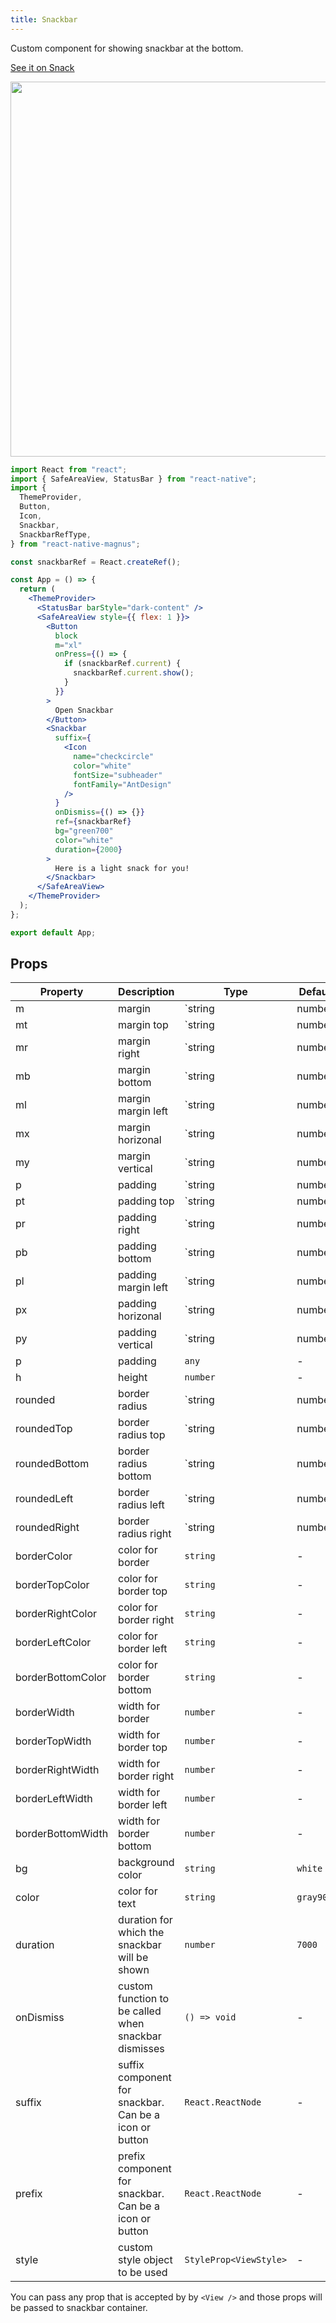 ```yaml
---
title: Snackbar
---
```


Custom component for showing snackbar at the bottom.

<a href="https://snack.expo.io/@pawankumar2901/magnus---snackbar-example-1" target="_blank">See it on Snack</a>

<img src="/images/docs/snackbar/1.gif" class="mobile" style="height: 600px; width: auto;" />

```jsx
import React from "react";
import { SafeAreaView, StatusBar } from "react-native";
import {
  ThemeProvider,
  Button,
  Icon,
  Snackbar,
  SnackbarRefType,
} from "react-native-magnus";

const snackbarRef = React.createRef();

const App = () => {
  return (
    <ThemeProvider>
      <StatusBar barStyle="dark-content" />
      <SafeAreaView style={{ flex: 1 }}>
        <Button
          block
          m="xl"
          onPress={() => {
            if (snackbarRef.current) {
              snackbarRef.current.show();
            }
          }}
        >
          Open Snackbar
        </Button>
        <Snackbar
          suffix={
            <Icon
              name="checkcircle"
              color="white"
              fontSize="subheader"
              fontFamily="AntDesign"
            />
          }
          onDismiss={() => {}}
          ref={snackbarRef}
          bg="green700"
          color="white"
          duration={2000}
        >
          Here is a light snack for you!
        </Snackbar>
      </SafeAreaView>
    </ThemeProvider>
  );
};

export default App;
```

## Props

| Property          | Description                                            | Type                   | Default   |
| ----------------- | ------------------------------------------------------ | ---------------------- | --------- |
| m                 | margin                                                 | `string | number`      | -         |
| mt                | margin top                                             | `string | number`      | -         |
| mr                | margin right                                           | `string | number`      | -         |
| mb                | margin bottom                                          | `string | number`      | -         |
| ml                | margin margin left                                     | `string | number`      | -         |
| mx                | margin horizonal                                       | `string | number`      | -         |
| my                | margin vertical                                        | `string | number`      | -         |
| p                 | padding                                                | `string | number`      | -         |
| pt                | padding top                                            | `string | number`      | -         |
| pr                | padding right                                          | `string | number`      | -         |
| pb                | padding bottom                                         | `string | number`      | -         |
| pl                | padding margin left                                    | `string | number`      | -         |
| px                | padding horizonal                                      | `string | number`      | -         |
| py                | padding vertical                                       | `string | number`      | -         |
| p                 | padding                                                | `any`                  | -         |
| h                 | height                                                 | `number`               | -         |
| rounded           | border radius                                          | `string | number`      | `none`    |
| roundedTop        | border radius top                                      | `string | number`      | `none`    |
| roundedBottom     | border radius bottom                                   | `string | number`      | `none`    |
| roundedLeft       | border radius left                                     | `string | number`      | `none`    |
| roundedRight      | border radius right                                    | `string | number`      | `none`    |
| borderColor       | color for border                                       | `string`               | -         |
| borderTopColor    | color for border top                                   | `string`               | -         |
| borderRightColor  | color for border right                                 | `string`               | -         |
| borderLeftColor   | color for border left                                  | `string`               | -         |
| borderBottomColor | color for border bottom                                | `string`               | -         |
| borderWidth       | width for border                                       | `number`               | -         |
| borderTopWidth    | width for border top                                   | `number`               | -         |
| borderRightWidth  | width for border right                                 | `number`               | -         |
| borderLeftWidth   | width for border left                                  | `number`               | -         |
| borderBottomWidth | width for border bottom                                | `number`               | -         |
| bg                | background color                                       | `string`               | `white`   |
| color             | color for text                                         | `string`               | `gray900` |
| duration          | duration for which the snackbar will be shown          | `number`               | `7000`    |
| onDismiss         | custom function to be called when snackbar dismisses   | `() => void`           | -         |
| suffix            | suffix component for snackbar. Can be a icon or button | `React.ReactNode`      | -         |
| prefix            | prefix component for snackbar. Can be a icon or button | `React.ReactNode`      | -         |
| style             | custom style object to be used                         | `StyleProp<ViewStyle>` | -         |

You can pass any prop that is accepted by by `<View />` and those props will be passed to snackbar container.

